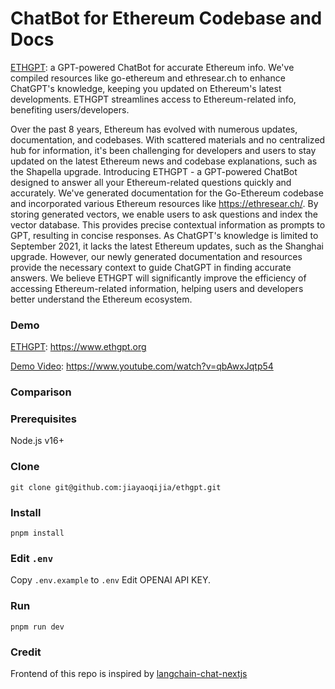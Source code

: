 # ChatBot for Ethereum Codebase and Docs

[ETHGPT](https://www.ethgpt.org): a GPT-powered ChatBot for accurate Ethereum info. We've compiled resources like go-ethereum and ethresear.ch to enhance ChatGPT's knowledge, keeping you updated on Ethereum's latest developments. ETHGPT streamlines access to Ethereum-related info, benefiting users/developers.

Over the past 8 years, Ethereum has evolved with numerous updates, documentation, and codebases. With scattered materials and no centralized hub for information, it's been challenging for developers and users to stay updated on the latest Ethereum news and codebase explanations, such as the Shapella upgrade.
Introducing ETHGPT - a GPT-powered ChatBot designed to answer all your Ethereum-related questions quickly and accurately. We've generated documentation for the Go-Ethereum codebase and incorporated various Ethereum resources like https://ethresear.ch/.
By storing generated vectors, we enable users to ask questions and index the vector database. This provides precise contextual information as prompts to GPT, resulting in concise responses.
As ChatGPT's knowledge is limited to September 2021, it lacks the latest Ethereum updates, such as the Shanghai upgrade. However, our newly generated documentation and resources provide the necessary context to guide ChatGPT in finding accurate answers.
We believe ETHGPT will significantly improve the efficiency of accessing Ethereum-related information, helping users and developers better understand the Ethereum ecosystem.

### Demo
[ETHGPT](https://www.ethgpt.org): https://www.ethgpt.org

[Demo Video](https://www.youtube.com/watch?v=qbAwxJqtp54): https://www.youtube.com/watch?v=qbAwxJqtp54

### Comparison



### Prerequisites
Node.js v16+

### Clone

```
git clone git@github.com:jiayaoqijia/ethgpt.git
```

### Install

```
pnpm install
```

### Edit `.env`

Copy `.env.example` to `.env`
Edit OPENAI API KEY.  


### Run

```
pnpm run dev
```

### Credit

Frontend of this repo is inspired by [langchain-chat-nextjs](https://github.com/zahidkhawaja/langchain-chat-nextjs)